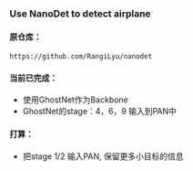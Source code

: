 ### Use NanoDet to detect airplane

#### 原仓库：
```
https://github.com/RangiLyu/nanodet
```
#### 当前已完成：
* 使用GhostNet作为Backbone
* GhostNet的stage：4，6，9 输入到PAN中

#### 打算：
* 把stage 1/2 输入PAN, 保留更多小目标的信息
